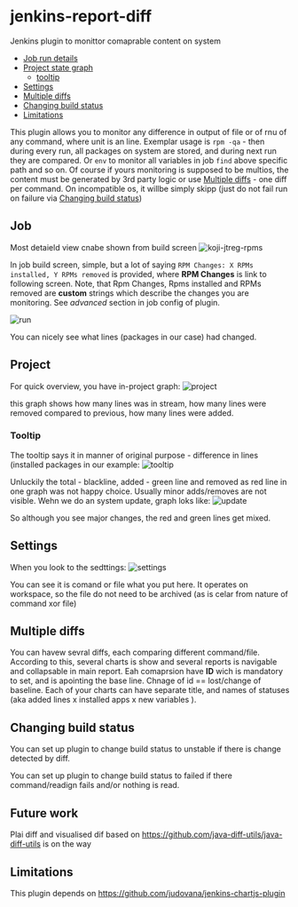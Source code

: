 # jenkins-report-diff
Jenkins plugin to monittor comaprable content on system

* [Job run details](#job)
* [Project state graph](#project)
    * [tooltip](#tooltip)
* [Settings](#settings)
* [Multiple diffs](#multiple-diffs)
* [Changing build status](#changing-build-status)
* [Limitations](#limitations)
    
This plugin allows you to monitor any difference in output of file or of rnu of any command, where unit is an line.
Exemplar usage is `rpm -qa` - then during every run, all packages on system are stored, and during next run they are compared.
Or `env` to monitor all variables in job `find` above specific path and so on. 
Of course if yours monitoring is supposed to be multios, the content must be generated by 3rd party logic or use [Multiple diffs](#multiple-diffs) - one diff per command. On incompatible os, it willbe simply skipp (just do not fail run on failure via [Changing build status](#changing-build-status))

## Job
Most detaield view cnabe shown from build screen
![koji-jtreg-rpms](https://user-images.githubusercontent.com/2904395/43510354-a8f3e86c-9575-11e8-9318-c3516d65a876.png)

In job build screen, simple, but a lot of saying  ```RPM Changes: X RPMs installed, Y RPMs removed``` is provided, where **RPM Changes** is link to following screen.
Note, that Rpm Changes, Rpms installed and RPMs removed are **custom** strings which describe the changes you are monitoring.  See *advanced* section in job config of plugin. 
 
![run](https://user-images.githubusercontent.com/2904395/43015810-eb0c74fe-8c50-11e8-8420-ec3fb8df6037.png)

You can nicely see what lines (packages in our case)  had changed.

## Project
For quick overview, you have in-project graph:
![project](https://user-images.githubusercontent.com/2904395/43015811-eb2dc942-8c50-11e8-9bd7-56e71254c7f0.png)

this graph shows  how many lines was in stream, how many lines were removed compared to previous,  how many lines were added.

### Tooltip
The tooltip says it in manner of original purpose - difference in lines (installed packages in our example:
![tooltip](https://user-images.githubusercontent.com/2904395/43015812-eb4dbe50-8c50-11e8-81fa-b22cc9d0458c.png)

Unluckily the total - blackline, added - green line and removed as red line in one graph was not happy choice. Usually minor adds/removes are not visible. Wehn we do an system update, graph loks like:
![update](https://user-images.githubusercontent.com/2904395/43122742-61016178-8f22-11e8-8817-28d6da1dc57e.png)

So although you see major changes, the red and green lines get mixed.

## Settings
When you look to the sedttings:
![settings](https://user-images.githubusercontent.com/2904395/43122741-60e40448-8f22-11e8-84c2-de47d9c8e4be.png)

You can see it is comand or file what you put here. It operates on workspace, so the file do not need to be archived (as is celar from nature of command xor file)

## Multiple diffs
You can havew sevral diffs, each comparing different command/file. According to this, several charts is show and several reports is navigable and collapsable in main report. Eah comaprsion have **ID** wich is mandatory to set, and is apointing the base line. Chnage of id == lost/change of baseline. 
Each of your charts can have separate title, and names of statuses (aka added lines x installed apps x new variables ).

## Changing build status
You can set up plugin to change build status to unstable if there is change detected by diff.

You can set up plugin to change build status to failed if there command/readign fails and/or nothing is read.

## Future work
Plai diff and visualised dif based on https://github.com/java-diff-utils/java-diff-utils is on the way

## Limitations
This plugin depends on https://github.com/judovana/jenkins-chartjs-plugin
